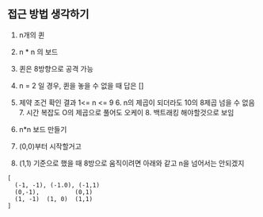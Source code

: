 ## 접근 방법 생각하기

1. n개의 퀸
2. n * n 의 보드
3. 퀸은 8방향으로 공격 가능
4. n = 2 일 경우, 퀸을 놓을 수 없을 때 답은 []
5. 제약 조건 확인 결과 1<= n <= 9
   6. n의 제곱이 되더라도 10의 8제곱 넘을 수 없음
   7. 시간 복잡도 O의 제곱으로 풀어도 오케이
   8. 백트래킹 해야할것으로 보임


1. n*n 보드 만들기
2. (0,0)부터 시작할거고
3. (1,1) 기준으로 했을 때 8방으로 움직이려면 아래와 같고 n을 넘어서는 안되겠지

```
[
  (-1, -1), (-1.0), (-1,1)
  (0,-1),          (0,1)
  (1, -1)  (1, 0)  (1,1)        
]

```